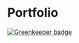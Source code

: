 # Portfolio

[![Greenkeeper badge](https://badges.greenkeeper.io/hericlesme/Portfolio.svg)](https://greenkeeper.io/)
